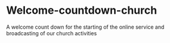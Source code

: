 # Welcome-countdown-church
A welcome count down for the starting of the online service and broadcasting of  our church activities
